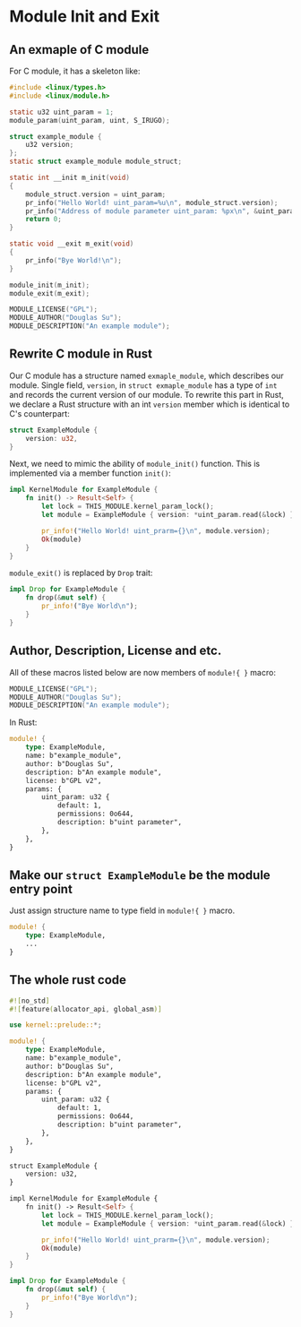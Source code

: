 # Module Init and Exit

## An exmaple of C module

For C module, it has a skeleton like:

```C
#include <linux/types.h>
#include <linux/module.h>

static u32 uint_param = 1;
module_param(uint_param, uint, S_IRUGO);

struct example_module {
    u32 version;
};
static struct example_module module_struct;

static int __init m_init(void)
{
    module_struct.version = uint_param;
    pr_info("Hello World! uint_param=%u\n", module_struct.version);
    pr_info("Address of module parameter uint_param: %px\n", &uint_param);
    return 0;
}

static void __exit m_exit(void)
{
    pr_info("Bye World!\n");
}

module_init(m_init);
module_exit(m_exit);

MODULE_LICENSE("GPL");
MODULE_AUTHOR("Douglas Su");
MODULE_DESCRIPTION("An example module");
```

## Rewrite C module in Rust

Our C module has a structure named `exmaple_module`, which describes our module.
Single field, `version`, in `struct exmaple_module` has a type of `int` and
records the current version of our module. To rewrite this part in Rust, we
declare a Rust structure with an int `version` member which is identical to
C's counterpart:

```rust
struct ExampleModule {
    version: u32,
}
```

Next, we need to mimic the ability of `module_init()` function. This is
implemented via a member function `init()`:

```rust
impl KernelModule for ExampleModule {
    fn init() -> Result<Self> {
        let lock = THIS_MODULE.kernel_param_lock();
        let module = ExampleModule { version: *uint_param.read(&lock) };

        pr_info!("Hello World! uint_prarm={}\n", module.version);
        Ok(module)
    }
}
```

`module_exit()` is replaced by `Drop` trait:

```rust
impl Drop for ExampleModule {
    fn drop(&mut self) {
        pr_info!("Bye World\n");
    }
}
```

## Author, Description, License and etc.

All of these macros listed below are now members of `module!{ }` macro:

```c
MODULE_LICENSE("GPL");
MODULE_AUTHOR("Douglas Su");
MODULE_DESCRIPTION("An example module");
```

In Rust:

```rust
module! {
    type: ExampleModule,
    name: b"example_module",
    author: b"Douglas Su",
    description: b"An example module",
    license: b"GPL v2",
    params: {
        uint_param: u32 {
            default: 1,
            permissions: 0o644,
            description: b"uint parameter",
        },
    },
}
```

## Make our `struct ExampleModule` be the module entry point

Just assign structure name to type field in `module!{ }` macro.

```rust
module! {
    type: ExampleModule,
    ...
}
```

## The whole rust code

```rust
#![no_std]
#![feature(allocator_api, global_asm)]

use kernel::prelude::*;

module! {
    type: ExampleModule,
    name: b"example_module",
    author: b"Douglas Su",
    description: b"An example module",
    license: b"GPL v2",
    params: {
        uint_param: u32 {
            default: 1,
            permissions: 0o644,
            description: b"uint parameter",
        },
    },
}

struct ExampleModule {
    version: u32,
}

impl KernelModule for ExampleModule {
    fn init() -> Result<Self> {
        let lock = THIS_MODULE.kernel_param_lock();
        let module = ExampleModule { version: *uint_param.read(&lock) };

        pr_info!("Hello World! uint_prarm={}\n", module.version);
        Ok(module)
    }
}

impl Drop for ExampleModule {
    fn drop(&mut self) {
        pr_info!("Bye World\n");
    }
}
```
